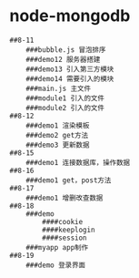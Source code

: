 # node-mongodb
    ##8-11
        ###bubble.js 冒泡排序 
        ###demo12 服务器搭建
        ###demo13 引入第三方模块
        ###demo14 需要引入的模块
        ###main.js 主文件
        ###module1 引入的文件
        ###module2 引入的文件
    ##8-12
        ###demo1 渲染模板
        ###demo2 get方法
        ###demo3 更新数据
    ##8-15
        ###demo1 连接数据库，操作数据
    ##8-16
        ###demo1 get，post方法
    ##8-17
        ###demo1 增删改查数据
    ##8-18
        ###demo 
            ####cookie
            ####keeplogin
            ####session
        ###myapp app制作
    ##8-19
        ###demo 登录界面